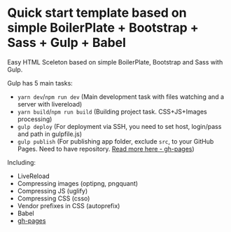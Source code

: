 Quick start template based on simple BoilerPlate + Bootstrap + Sass + Gulp + Babel
=============
Easy HTML Sceleton based on simple BoilerPlate, Bootstrap and Sass with Gulp.


Gulp has 5 main tasks:

  - `yarn dev`/`npm run dev` (Main development task with files watching and a server with livereload)
  - `yarn build`/`npm run build` (Building project task. CSS+JS+Images processing)
  - `gulp deploy` (For deployment via SSH, you need to set host, login/pass and path in gulpfile.js)
  - `gulp publish` (For publishing app folder, exclude `src`, to your GitHub Pages. Need to have repository. [Read more here - gh-pages](https://github.com/tschaub/gh-pages))
  
  Including:
  - LiveReload
  - Compressing images (optipng, pngquant)
  - Compressing JS (uglify)
  - Compressing CSS (csso)
  - Vendor prefixes in CSS (autoprefix)
  - Babel
  - [gh-pages](https://github.com/tschaub/gh-pages)
